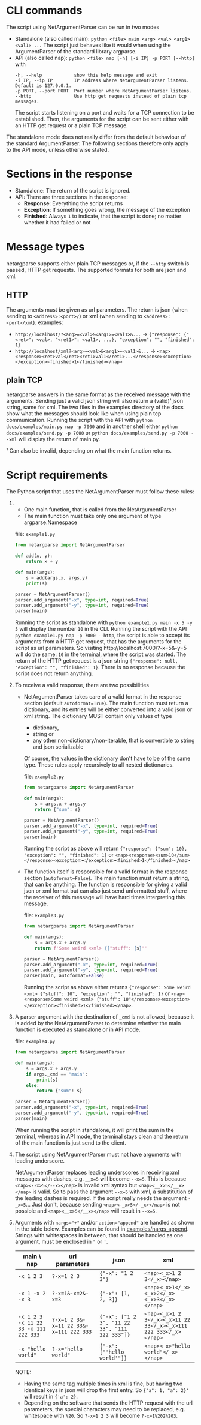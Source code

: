# CLI commands
The script using NetArgumentParser can be run in two modes
- Standalone (also called main): `python <file> main <arg> <val> <arg1> <val1> ...`
  The script just behaves like it would when using the ArgumentParser of the standard library argparse.
- API (also called nap): `python <file> nap [-h] [-i IP] -p PORT [--http]` with
  ```
  -h, --help            show this help message and exit
  -i IP, --ip IP        IP address where NetArgumentParser listens. Default is 127.0.0.1.
  -p PORT, --port PORT  Port number where NetArgumentParser listens.
  --http                Use http get requests instead of plain tcp messages.
  ```
  The script starts listening on a port and waits for a TCP connection to be established. Then, the arguments for the script can be sent either with an HTTP get request or a plain TCP message.

The standalone mode does not really differ from the default behaviour of the standard ArgumentParser. The following sections therefore only apply to the API mode, unless otherwise stated.

# Sections in the response
- Standalone: The return of the script is ignored.
- API: There are three sections in the response:
  - **Response**: Everything the script returns
  - **Exception**: If something goes wrong, the message of the exception
  - **Finished**: Always `1` to indicate, that the script is done; no matter whether it had failed or not

# Message types
netargparse supports either plain TCP messages or, if the `--http` switch is passed, HTTP get requests. The supported formats for both are json and xml.

## HTTP
The arguments must be given as url parameters. The return is json (when sending to `<address>:<port>/`) or xml (when sending to `<address>:<port>/xml`).
examples:
- `http://localhost/?<arg>=<val>&<arg1>=<val1>&...` -> `{"response": {"<ret>": <val>, "<ret1>": <val1>, ...}, "exception": "", "finished": 1}`
- `http://localhost/xml?<arg>=<val>&<arg1>=<val1>&...` -> `<nap><response><ret>val</ret><ret1>val1</ret1>...</response><exception></exception><finished>1</finished></nap>`

## plain TCP
netargparse answers in the same format as the received message with the arguments. Sending just a valid json string will also return a (valid)¹ json string, same for xml. The two files in the examples directory of the docs show what the messages should look like when using plain tcp communication. Running the script with the API with `python docs/examples/main.py nap -p 7000` and in another shell either `python docs/examples/send.py -p 7000` or `python docs/examples/send.py -p 7000 --xml` will display the return of main.py.

¹ Can also be invalid, depending on what the main function returns.

# Script requirements
The Python script that uses the NetArgumentParser must follow these rules:
1)  - One main function, that is called from the NetArgumentParser
    - The main function must take only one argument of type argparse.Namespace

    file: `example1.py`
    ```python
    from netargparse import NetArgumentParser

    def add(x, y):
        return x + y

    def main(args):
        s = add(args.x, args.y)
        print(s)

    parser = NetArgumentParser()
    parser.add_argument("-x", type=int, required=True)
    parser.add_argument("-y", type=int, required=True)
    parser(main)
    ```
    Running the script as standalone with `python example1.py main -x 5 -y 5` will display the number `10` in the CLI. Running the script with the API `python example1.py nap -p 7000 --http`, the script is able to accept its arguments from a HTTP get request, that has the arguments for the script as url parameters. So visiting http://localhost:7000/?-x=5&-y=5 will do the same: `10` in the terminal, where the script was started. The return of the HTTP get request is a json string `{"response": null, "exception": "", "finished": 1}`. There is no response because the script does not return anything.

2)  To receive a valid response, there are two possibilities
    - NetArgumentParser takes care of a valid format in the response section (default `autoformat=True`). The main function must return a dictionary, and its entries will be either converted into a valid json or xml string. The dictionary MUST contain only values of type
      - dictionary,
      - string or
      - any other non-dictionary/non-iterable, that is convertible to string and json serializable

      Of course, the values in the dictionary don't have to be of the same type. These rules apply recursively to all nested dictionaries. 

      file: `example2.py`
      ```python
      from netargparse import NetArgumentParser

      def main(args):
          s = args.x + args.y
          return {"sum": s}

      parser = NetArgumentParser()
      parser.add_argument("-x", type=int, required=True)
      parser.add_argument("-y", type=int, required=True)
      parser(main)
      ````
      Running the script as above will return `{"response": {"sum": 10}, "exception": "", "finished": 1}` or `<nap><response><sum>10</sum></response><exception></exception><finished>1</finished></nap>`

    - The function itself is responsible for a valid format in the response section (`autoformat=False`). The main function must return a string, that can be anything. The function is responsible for giving a valid json or xml format but can also just send unformatted stuff, where the receiver of this message will have hard times interpreting this message.

      file: `example3.py`
      ```python
      from netargparse import NetArgumentParser

      def main(args):
          s = args.x + args.y
          return f'Some weird <xml> {{"stuff": {s}"'

      parser = NetArgumentParser()
      parser.add_argument("-x", type=int, required=True)
      parser.add_argument("-y", type=int, required=True)
      parser(main, autoformat=False)
      ````
      Running the script as above either returns `{"response": Some weird <xml> {"stuff": 10", "exception": "", "finished": 1}` or `<nap><response>Some weird <xml> {"stuff": 10"</response><exception></exception><finished>1</finished></nap>`.

3)  A parser argument with the destination of `_cmd` is not allowed, because it is added by the NetArgumentParser to determine whether the main function is executed as standalone or in API mode.

    file: `example4.py`
    ```python
    from netargparse import NetArgumentParser

    def main(args):
        s = args.x + args.y
        if args._cmd == "main":
            print(s)
        else:
            return {"sum": s}

    parser = NetArgumentParser()
    parser.add_argument("-x", type=int, required=True)
    parser.add_argument("-y", type=int, required=True)
    parser(main)
    ````
    When running the script in standalone, it will print the sum in the terminal, whereas in API mode, the terminal stays clean and the return of the main function is just send to the client.

4)  The script using NetArgumentParser must not have arguments with leading underscore.

    NetArgumentParser replaces leading underscores in receiving xml messages with dashes, e.g. `__x=5` will become `--x=5`. This is because `<nap><--x>5</--x></nap>` is invalid xml syntax but `<nap><__x>5</__x></nap>` is valid. So to pass the argument `--x=5` with xml, a substitution of the leading dashes is required. If the script really needs the argument `-_x=5`... Just don't, because sending `<nap><-_x>5</-_x></nap>` is not possible and `<nap><__x>5</__x></nap>` will result in `--x=5`.

5) Arguments with `nargs="+"` and/or `action="append"` are handled as shown in the table below. Examples can be found in [examples/nargs_append](examples/nargs_append). Strings with whitespaces in between, that should be handled as one argument, must be enclosed in `"` or `'`.

   |main \ nap|url parameters|json|xml|
   |--|--|--|--|
   |`-x 1 2 3`|`?-x=1 2 3`|`{"-x": "1 2 3"}`|`<nap><_x>1 2 3</_x></nap>`|
   |`-x 1 -x 2 -x 3`|`?-x=1&-x=2&-x=3`|`{"-x": [1, 2, 3]}`|`<nap><_x>1</_x><_x>2</_x><_x>3</_x></nap>`|
   |`-x 1 2 3 -x 11 22 33 -x 111 222 333`|`?-x=1 2 3&-x=11 22 33&-x=111 222 333`|`{"-x": ["1 2 3", "11 22 33", "111 222 333"]}`|`<nap><_x>1 2 3</_x><_x>11 22 33</_x><_x>111 222 333</_x></nap>`|
   |`-x "hello world"`|`?-x="hello world"`|`{"-x": ["'hello world'"]}`|`<nap><_x>"hello world"</_x></nap>`|

   NOTE:
     - Having the same tag multiple times in xml is fine, but having two identical keys in json will drop the first entry. So `{"a": 1, "a": 2}'` will result in `{'a': 2}`.
     - Depending on the software that sends the HTTP request with the url parameters, the special characters may need to be replaced, e.g. whitespace with `%20`. So `?-x=1 2 3` will become `?-x=1%202%203`.
